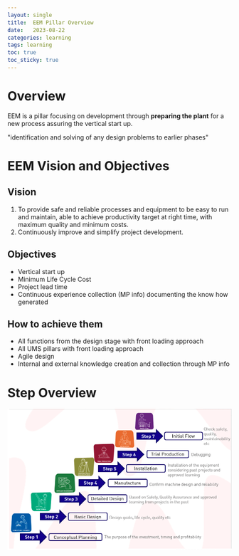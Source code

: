 ```yaml
---
layout: single
title:  EEM Pillar Overview
date:   2023-08-22
categories: learning
tags: learning
toc: true
toc_sticky: true
---
```


# Overview

EEM is a pillar focusing on development through **preparing the plant** for a new process assuring the vertical start up.

"identification and solving of any design problems to earlier phases"

# EEM Vision and Objectives
## Vision
1. To provide safe and reliable processes and equipment to be easy to run and maintain, able to achieve productivity target at right time, with maximum quality and minimum costs.
2. Continuously improve and simplify project development.

## Objectives
- Vertical start up
- Minimum Life Cycle Cost
- Project lead time
- Continuous experience collection (MP info) documenting the know how generated

## How to achieve them
- All functions from the design stage with front loading approach
- All UMS pillars with front loading approach
- Agile design
- Internal and external knowledge creation and collection through MP info

# Step Overview

![eem-steps-overview](/assets/images/eem-steps-overview.png)